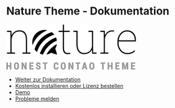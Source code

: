 # Nature Theme - Dokumentation

[![Nature Theme Logo](../_images/nature-theme/NATURE_Logo.svg ':size=150')](nature_theme/lizenz.md)

- [Weiter zur Dokumentation](/nature_theme/lizenz.md)
- [Kostenlos installieren oder Lizenz bestellen](https://contao-themes.net/theme-detail/nature.html)
- [Demo](https://nature.contao-themes.net)
- [Probleme melden](https://github.com/contao-themes-net/nature-theme-bundle/issues)